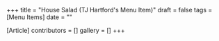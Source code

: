 +++
title = "House Salad (TJ Hartford's Menu Item)"
draft = false
tags = [Menu Items]
date = ""

[Article]
contributors = []
gallery = []
+++